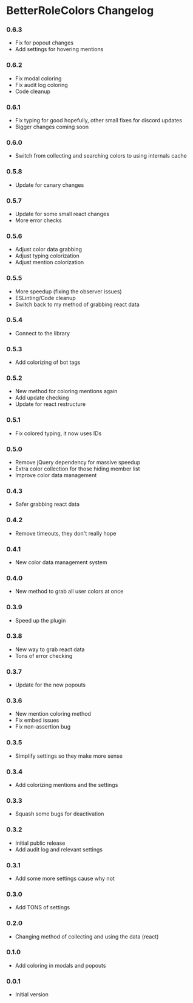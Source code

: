 # BetterRoleColors Changelog

### 0.6.3

 - Fix for popout changes
 - Add settings for hovering mentions

### 0.6.2

 - Fix modal coloring
 - Fix audit log coloring
 - Code cleanup

### 0.6.1

 - Fix typing for good hopefully, other small fixes for discord updates
 - Bigger changes coming soon

### 0.6.0

 - Switch from collecting and searching colors to using internals cache

### 0.5.8

 - Update for canary changes

### 0.5.7

 - Update for some small react changes
 - More error checks

### 0.5.6

 - Adjust color data grabbing
 - Adjust typing colorization
 - Adjust mention colorization

### 0.5.5

 - More speedup (fixing the observer issues)
 - ESLinting/Code cleanup
 - Switch back to my method of grabbing react data

### 0.5.4

 - Connect to the library

### 0.5.3

 - Add colorizing of bot tags

### 0.5.2

 - New method for coloring mentions again
 - Add update checking
 - Update for react restructure

### 0.5.1

 - Fix colored typing, it now uses IDs

### 0.5.0

 - Remove jQuery dependency for massive speedup
 - Extra color collection for those hiding member list
 - Improve color data management

### 0.4.3

 - Safer grabbing react data

### 0.4.2

 - Remove timeouts, they don't really hope

### 0.4.1

 - New color data management system

### 0.4.0

 - New method to grab all user colors at once

### 0.3.9

 - Speed up the plugin

### 0.3.8

 - New way to grab react data
 - Tons of error checking

### 0.3.7

 - Update for the new popouts

### 0.3.6

 - New mention coloring method
 - Fix embed issues
 - Fix non-assertion bug

### 0.3.5

 - Simplify settings so they make more sense

### 0.3.4

 - Add colorizing mentions and the settings

### 0.3.3

 - Squash some bugs for deactivation

### 0.3.2

 - Initial public release
 - Add audit log and relevant settings
 
### 0.3.1

 - Add some more settings cause why not
 
### 0.3.0

 - Add TONS of settings
 
### 0.2.0

 - Changing method of collecting and using the data (react)

### 0.1.0

 - Add coloring in modals and popouts
 
### 0.0.1

 - Initial version